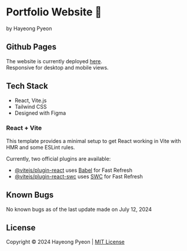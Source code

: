 # Portfolio Website 💜
by Hayeong Pyeon 

## Github Pages
The website is currently deployed [here](https://hypyeon.github.io/portfolio-web-v2/).  
Responsive for desktop and mobile views. 

## Tech Stack
- React, Vite.js
- Tailwind CSS
- Designed with Figma

### React + Vite

This template provides a minimal setup to get React working in Vite with HMR and some ESLint rules.

Currently, two official plugins are available:

- [@vitejs/plugin-react](https://github.com/vitejs/vite-plugin-react/blob/main/packages/plugin-react/README.md) uses [Babel](https://babeljs.io/) for Fast Refresh
- [@vitejs/plugin-react-swc](https://github.com/vitejs/vite-plugin-react-swc) uses [SWC](https://swc.rs/) for Fast Refresh

## Known Bugs
No known bugs as of the last update made on July 12, 2024

## License
Copyright © 2024 Hayeong Pyeon | [MIT License](/LICENSE.txt)